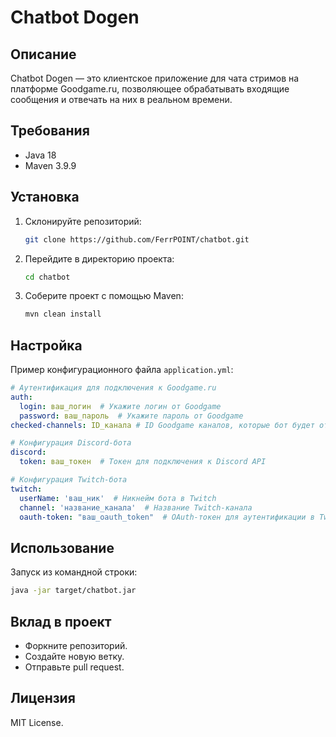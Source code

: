 # Chatbot Dogen

## Описание

Chatbot Dogen — это клиентское приложение для чата стримов на платформе Goodgame.ru, позволяющее обрабатывать входящие
сообщения и отвечать на них в реальном времени.

## Требования

- Java 18
- Maven 3.9.9

## Установка

1. Склонируйте репозиторий:
   ```bash
   git clone https://github.com/FerrPOINT/chatbot.git
   ```
2. Перейдите в директорию проекта:
   ```bash
   cd chatbot
   ```
3. Соберите проект с помощью Maven:
   ```bash
   mvn clean install
   ```

## Настройка

Пример конфигурационного файла `application.yml`:

```yaml
# Аутентификация для подключения к Goodgame.ru
auth:
  login: ваш_логин  # Укажите логин от Goodgame
  password: ваш_пароль  # Укажите пароль от Goodgame
checked-channels: ID_канала # ID Goodgame каналов, которые бот будет отслеживать

# Конфигурация Discord-бота
discord:
  token: ваш_токен  # Токен для подключения к Discord API

# Конфигурация Twitch-бота
twitch:
  userName: 'ваш_ник'  # Никнейм бота в Twitch
  channel: 'название_канала'  # Название Twitch-канала
  oauth-token: "ваш_oauth_token"  # OAuth-токен для аутентификации в Twitch API
```

## Использование

Запуск из командной строки:

```bash
java -jar target/chatbot.jar
```

## Вклад в проект

- Форкните репозиторий.
- Создайте новую ветку.
- Отправьте pull request.

## Лицензия

MIT License.
